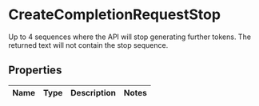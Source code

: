 

# CreateCompletionRequestStop

Up to 4 sequences where the API will stop generating further tokens. The returned text will not contain the stop sequence. 

## Properties

Name | Type | Description | Notes
------------ | ------------- | ------------- | -------------




